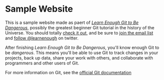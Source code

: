 # Sample Website

This is a sample website made as paert of [*Learn Enough Git to Be Dangerous*](https://www.learnenough.com/git-tutorial), possibly the greatest beginner Git tutorial in the history of the Universe. You should totally [check it out](https://www.learnenough.com/git-tutorial), and be sure to [join the email list](https://learnenough.com/#email_list) and [follow @learnenough](https://twitter.com/learenough) on twitter.

After finishing *Learn Enough Git to Be Dangerous*, you'll know enough Git to be *dangerous*. This means you'll be able to use Git to track changes in your projects, back up data, share your work with others, and collaborate with programmers and other users of Git. 

For more information on Git, see the [official Git documentation](https://git-scm.com)